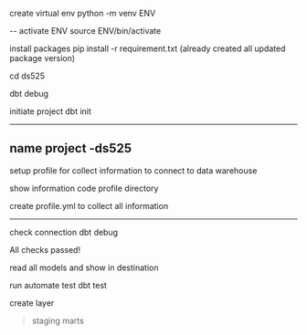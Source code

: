create virtual env 
python -m venv ENV

--
activate ENV
source ENV/bin/activate

install packages
pip install -r requirement.txt (already created all updated package version)

cd ds525

dbt debug

initiate project
dbt init

---
name project -ds525
---

setup profile for collect information to connect to data warehouse

show information
code profile directory

create profile.yml to collect all information

---
check connection
dbt debug

All checks passed!

read all models and show in destination

run automate test
dbt test

create layer
> staging
> marts